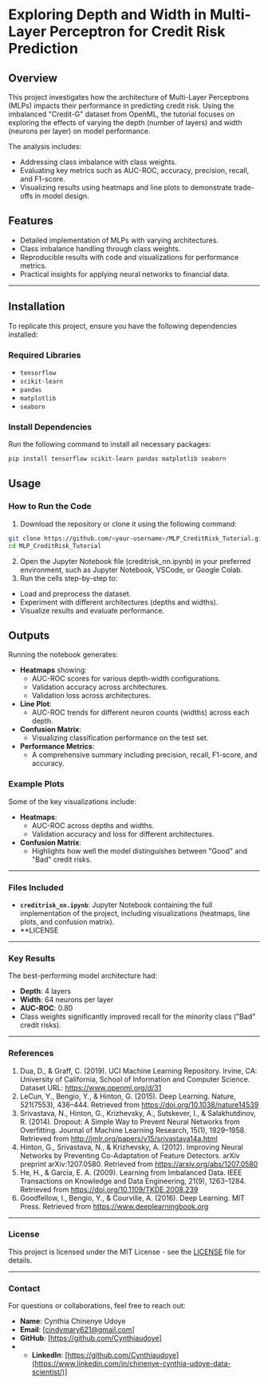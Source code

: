 # Exploring Depth and Width in Multi-Layer Perceptron for Credit Risk Prediction

## Overview
This project investigates how the architecture of Multi-Layer Perceptrons (MLPs) impacts their performance in predicting credit risk. Using the imbalanced "Credit-G" dataset from OpenML, the tutorial focuses on exploring the effects of varying the depth (number of layers) and width (neurons per layer) on model performance.

The analysis includes:
- Addressing class imbalance with class weights.
- Evaluating key metrics such as AUC-ROC, accuracy, precision, recall, and F1-score.
- Visualizing results using heatmaps and line plots to demonstrate trade-offs in model design.

## Features
- Detailed implementation of MLPs with varying architectures.
- Class imbalance handling through class weights.
- Reproducible results with code and visualizations for performance metrics.
- Practical insights for applying neural networks to financial data.

---

## Installation
To replicate this project, ensure you have the following dependencies installed:

### Required Libraries
- `tensorflow`
- `scikit-learn`
- `pandas`
- `matplotlib`
- `seaborn`

### Install Dependencies
Run the following command to install all necessary packages:
```bash
pip install tensorflow scikit-learn pandas matplotlib seaborn
```
## Usage
### How to Run the Code
1. Download the repository or clone it using the following command:
```bash
git clone https://github.com/<your-username>/MLP_CreditRisk_Tutorial.git
cd MLP_CreditRisk_Tutorial
```
2. Open the Jupyter Notebook file (creditrisk_nn.ipynb) in your preferred environment, such as Jupyter Notebook, VSCode, or Google Colab.
3. Run the cells step-by-step to:
- Load and preprocess the dataset.
- Experiment with different architectures (depths and widths).
- Visualize results and evaluate performance.

## Outputs

Running the notebook generates:

- **Heatmaps** showing:
  - AUC-ROC scores for various depth-width configurations.
  - Validation accuracy across architectures.
  - Validation loss across architectures.
- **Line Plot**:
  - AUC-ROC trends for different neuron counts (widths) across each depth.
- **Confusion Matrix**:
  - Visualizing classification performance on the test set.
- **Performance Metrics**:
  - A comprehensive summary including precision, recall, F1-score, and accuracy.

### Example Plots
Some of the key visualizations include:

- **Heatmaps**:
  - AUC-ROC across depths and widths.
  - Validation accuracy and loss for different architectures.
- **Confusion Matrix**:
  - Highlights how well the model distinguishes between "Good" and "Bad" credit risks.

---

### Files Included
- **`creditrisk_nn.ipynb`**: Jupyter Notebook containing the full implementation of the project, including visualizations (heatmaps, line plots, and confusion matrix).
- **LICENSE

---

### Key Results
The best-performing model architecture had:
- **Depth**: 4 layers
- **Width**: 64 neurons per layer
- **AUC-ROC**: 0.80
- Class weights significantly improved recall for the minority class ("Bad" credit risks).

---

### References
1.	Dua, D., & Graff, C. (2019). UCI Machine Learning Repository. Irvine, CA: University of California, School of Information and Computer Science. Dataset URL: https://www.openml.org/d/31
2.	LeCun, Y., Bengio, Y., & Hinton, G. (2015). Deep Learning. Nature, 521(7553), 436–444. Retrieved from https://doi.org/10.1038/nature14539
3.	Srivastava, N., Hinton, G., Krizhevsky, A., Sutskever, I., & Salakhutdinov, R. (2014). Dropout: A Simple Way to Prevent Neural Networks from Overfitting. Journal of Machine Learning Research, 15(1), 1929–1958. Retrieved from http://jmlr.org/papers/v15/srivastava14a.html
4.	Hinton, G., Srivastava, N., & Krizhevsky, A. (2012). Improving Neural Networks by Preventing Co-Adaptation of Feature Detectors. arXiv preprint arXiv:1207.0580. Retrieved from https://arxiv.org/abs/1207.0580
5.	He, H., & Garcia, E. A. (2009). Learning from Imbalanced Data. IEEE Transactions on Knowledge and Data Engineering, 21(9), 1263–1284. Retrieved from https://doi.org/10.1109/TKDE.2008.239
6.	Goodfellow, I., Bengio, Y., & Courville, A. (2016). Deep Learning. MIT Press. Retrieved from https://www.deeplearningbook.org

---

### License
This project is licensed under the MIT License - see the [LICENSE](LICENSE) file for details.

---

### Contact
For questions or collaborations, feel free to reach out:

- **Name**: Cynthia Chinenye Udoye
- **Email**: [cindymary621@gmail.com]
- **GitHub**: [https://github.com/Cynthiaudoye]
- - **LinkedIn**: [https://github.com/Cynthiaudoye](https://www.linkedin.com/in/chinenye-cynthia-udoye-data-scientist/)]
